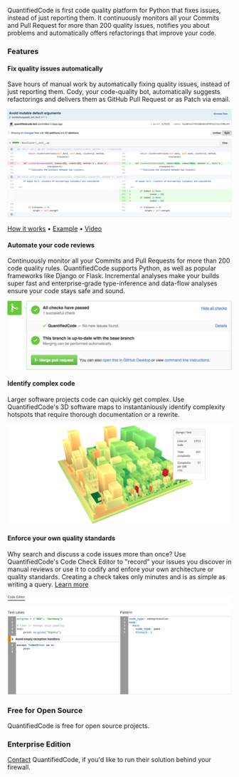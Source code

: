 QuantifiedCode is first code quality platform for Python that fixes issues, instead of just reporting them. It continuously monitors all your Commits and Pull Request for more than 200 quality issues, notifies you about problems and automatically offers refactorings that improve your code.

### Features

#### Fix quality issues automatically

Save hours of manual work by automatically fixing quality issues, instead of just reporting them. Cody, your code-quality bot, automatically suggests refactorings and delivers them as GitHub Pull Request or as Patch via email. 

![Example: Automted fix of mutable default arguments](automated_code_repair.png)

[How it works](https://www.quantifiedcode.com/how-it-works) • [Example](https://www.github.com/programmdesign/biopython/pulls) • [Video](https://youtu.be/rSkmnFVXjgY)

#### Automate your code reviews

Continuously monitor all your Commits and Pull Requests for more than 200 code quality rules. QuantifiedCode supports Python, as well as popular frameworks like Django or Flask. Incremental analyses make your builds super fast and enterprise-grade type-inference and data-flow analyses ensure your code stays safe and sound.

![GitHub Pull Request Integration](pull_request_integration.png)

#### Identify complex code

Larger software projects code can quickly get complex. Use QuantifiedCode's 3D software maps to instantaniously identify complexity hotspots that require thorough documentation or a rewrite.

![3D Software Map to detect code complexity](software_map_code_complexity.png)

#### Enforce your own quality standards

Why search and discuss a code issues more than once? Use QuantifiedCode's Code Check Editor to "record" your issues you discover in manual reviews or use it to codify and enfore your own architecture or quality standards. Creating a check takes only minutes and is as simple as writing a query. [Learn more](http://docs.quantifiedcode.com/patterns/language/index.html)

![Code Check Editor](code_check_editor.png)

### Free for Open Source

QuantifiedCode is free for open source projects.

### Enterprise Edition

[Contact](https://www.quantifiedcode.com/contact) QuantifiedCode, if you'd like to run their solution behind your firewall.

